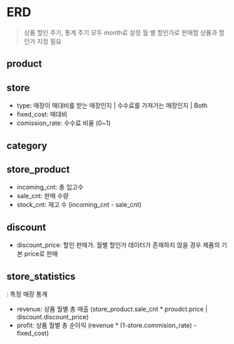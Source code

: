 # ERD

> 상품 할인 주기, 통계 주기 모두 month로 설정
> 월 별 할인가로 판매할 상품과 할인가 지정 필요

## product

## store

- type: 매장이 매대비를 받는 매장인지 | 수수료를 가져가는 매장인지 | Both
- fixed_cost: 매대비
- comission_rate: 수수료 비율 (0~1)

## category

## store_product

- incoming_cnt: 총 입고수
- sale_cnt: 판매 수량
- stock_cnt: 재고 수 (incoming_cnt - sale_cnt)

## discount

- discount_price: 할인 판매가. 월별 할인가 데이터가 존재하지 않을 경우 제품의 기본 price로 판매

## store_statistics

: 특정 매장 통계

- revenue: 상품 월별 총 매출 (store_product.sale_cnt \* proudct.price | discount.discount_price)
- profit: 상품 월별 총 순이익 (revenue \* (1-store.commision_rate) - fixed_cost)
